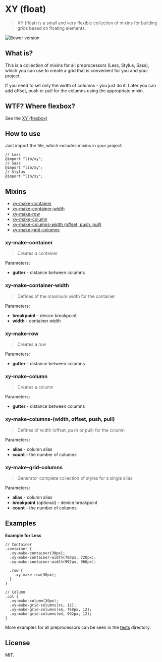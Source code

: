 # XY (float)

> XY (float) is a small and very flexible collection of mixins for building grids based on floating elements.

![Bower version](https://img.shields.io/bower/v/xy-float.svg)

## What is?

This is a collection of mixins for all preprocessors (Less, Stylus, Sass), which you can use to create a grid that is convenient for you and your project.

If you need to set only the width of columns - you just do it. Later you can add offset, push or pull for the columns using the appropriate mixin.

## WTF? Where flexbox?

See the [XY (flexbox)](https://github.com/mrmlnc/xy-flexbox)

## How to use

Just import the file, which includes mixins in your project.

```less
// Less
@import "lib/xy";
// Sass
@import "lib/xy";
// Stylus
@import "lib/xy";
```

## Mixins

  * [xy-make-container](#xy-make-container)
  * [xy-make-container-width](#xy-make-container-width)
  * [xy-make-row](#xy-make-row)
  * [xy-make-column](#xy-make-column)
  * [xy-make-columns-width (offset, push, pull)](#xy-make-columns-width-offset-push-pull)
  * [xy-make-grid-columns](#xy-make-grid-columns)

### xy-make-container

> Creates a container

Parameters:

  * **gutter** - distance between columns

### xy-make-container-width

> Defines of the maximum width for the container

Parameters:

  * **breakpoint** - device breakpoint
  * **width** - container width

### xy-make-row

> Creates a row

Parameters:

  * **gutter** - distance between columns

### xy-make-column

> Creates a column

Parameters:

  * **gutter** - distance between columns

### xy-make-columns-(width, offset, push, pull)

> Defines of width (offset, push or pull) for the column

Parameters:

  * **alias** - column alias
  * **count** - the number of columns

### xy-make-grid-columns

> Generator complete collection of styles for a single alias

Parameters:

  * **alias** - column alias
  * **breakpoint** (optional) - device breakpoint
  * **count** - the number of columns

## Examples

**Example for Less**

```less
// Container
.container {
  .xy-make-container(30px);
  .xy-make-container-width(768px, 720px);
  .xy-make-container-width(992px, 960px);

  .row {
    .xy-make-row(30px);
  }
}

// Column
.col {
  .xy-make-column(30px);
  .xy-make-grid-columns(xs, 12);
  .xy-make-grid-columns(sm, 768px, 12);
  .xy-make-grid-columns(md, 992px, 12);
}
```

More examples for all preprocessors can be seen in the [tests](https://github.com/mrmlnc/xy-float/tree/master/tests) directory.

## License

MIT.
